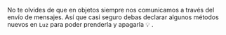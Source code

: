 No te olvides de que en objetos siempre nos comunicamos a través del envío de mensajes. Así que casi seguro debas declarar algunos métodos nuevos en `Luz` para poder prenderla y apagarla :bulb: . 